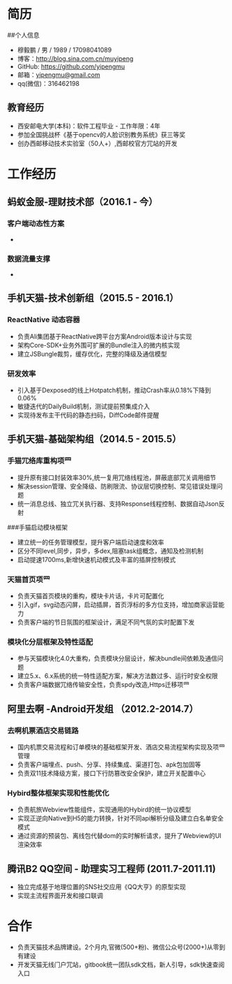 # 简历
##个⼈信息
* 穆毅鹏 / 男 / 1989 / 17098041089
* 博客：http://blog.sina.com.cn/muyipeng
* GitHub: https://github.com/yipengmu
* 邮箱：yipengmu@gmail.com
* qq(微信)：316462198

## 教育经历
* ⻄安邮电⼤学(本科)：软件⼯程毕业 - ⼯作年限：4年
* 参加全国挑战杯《基于opencv的⼈脸识别教务系统》获三等奖
* 创办⻄邮移动技术实验室（50⼈+）,⻄邮校官⽅⺴站的开发

# ⼯作经历

## 蚂蚁金服-理财技术部（2016.1 - 今）

### 客户端动态性方案
* 

### 数据流量支撑
* 

## ⼿机天猫-技术创新组（2015.5 - 2016.1）

### ReactNative 动态容器

* 负责Ali集团基于ReactNative跨平台⽅案Android版本设计与实现
* 架构Core-SDK+业务外围可扩展的Bundle注⼊的微内核实现
* 建⽴JSBungle裁剪，缓存优化，完整的降级及通信模型

### 研发效率

* 引⼊基于Dexposed的线上Hotpatch机制，推动Crash率从0.18%下降到0.06%
* 敏捷迭代的DailyBuild机制，测试提前预集成介⼊
* 实现待发布主干代码的静态扫码，DiffCode邮件提醒

## ⼿机天猫-基础架构组（2014.5 - 2015.5）

### ⼿猫⺴络库重构项⺫

* 提升原有接⼝封装效率30%,统⼀复⽤⺴络线程池，屏蔽底部⺴关调⽤细节
* 解决session管理、安全降级、防刷限流、协议层切换控制、常⻅错误处理问题
* 统⼀消息总线、独⽴⺴关执⾏器、⽀持Response线程控制、数据⾃动Json反射

###⼿猫启动模块框架

* 建⽴统⼀的任务管理模型，提升客户端启动速度和效率
* 区分不同level,同步，异步，多dex,阻塞task组概念，通知及检测机制
* 启动提速1700ms,新增快速机动模式及丰富的插屏控制模式

### 天猫⾸⻚项⺫

* 负责天猫⾸⻚模块的重构，模块卡⽚话，卡⽚可配置化
* 引⼊gif，svg动态闪屏，启动插屏，⾸⻚浮标的多⽅位⽀持，增加商家运营能⼒
* 负责客户端的节⽇氛围的框架设计，满⾜不同⽓氛的实时配置下发

### 模块化分层框架及特性适配

* 参与天猫模块化4.0⼤重构，负责模块分层设计，解决bundle间依赖及通信问题
* 建⽴5.x、6.x系统的统⼀特性适配⽅案，解决⽅法数过多、运⾏时安全权限
* 负责客户端数据⺴络传输安全性，负责spdy改造,Https迁移项⺫

## 阿⾥去啊 -Android开发组 （2012.2-2014.7）

### 去啊机票酒店交易链路

* 国内机票交易流程和订单模块的基础框架开发、酒店交易流程架构实现及项⺫管理
* 负责客户端埋点、push、分享、持续集成、渠道打包、apk包加固等
* 负责双11技术降级⽅案，接⼝下⾏防篡改安全保护，建⽴开关配置中⼼

### Hybird整体框架实现和性能优化

* 负责航旅Webview性能组件，实现通⽤的Hybird的统⼀协议模型
* 实现正逆向Native到H5的能⼒转换，针对不同api解析分级及建⽴⽩名单安全模式
* 通过资源的预装包、离线包代替dom的实时解析请求，提升了Webview的UI渲染效率

## 腾讯B2 QQ空间 - 助理实习⼯程师 (2011.7-2011.11)

* 独⽴完成基于地理位置的SNS社交应⽤《QQ⼤亨》的原型实现
* 实现主流程界⾯开发和接⼝联调

# 合作

* 负责天猫技术品牌建设。2个⽉内,官微(500+粉)、微信公众号(2000+)从零到有建设
* 开发天猫⽆线⻔户⺴站，gitbook统⼀团队sdk⽂档，新⼈引导，sdk快速查阅⼊⼝
